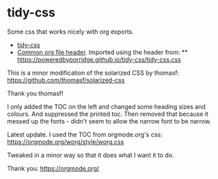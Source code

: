 # tidy-css
Some css that works nicely with org exports. 

* [tidy-css](https://poweredbyporridge.github.io/tidy-css/tidy-css.css)
* [Common org file header](https://poweredbyporridge.github.io/tidy-css/org.header.org). Imported using the header from:
** https://poweredbyporridge.github.io/tidy-css/tidy-css.css

This is a minor modification of the solarized CSS by thomasf:
https://github.com/thomasf/solarized-css

Thank you thomasf!

I only added the TOC on the left and changed some heading sizes and colours. And suppressed the printed toc. Then removed that because it messed up the fonts - didn't seem to allow the narrow font to be narrow.

Latest update.  I used the TOC from orgmode.org's css:
https://orgmode.org/worg/style/worg.css

Tweaked in a minor way so that it does what I want it to do.

Thank you:
https://orgmode.org/
